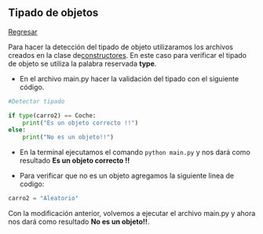 ## Tipado de objetos

[Regresar](/CodingBootcampsESPOL-RDDW/)

Para hacer la detección del tipado de objeto utilizaramos los archivos creados en la clase de[constructores](./constructor.md). En este caso para verificar el tipado de objeto se utiliza la palabra reservada **type**.

+ En el archivo main.py hacer la validación del tipado con el siguiente código.

```Python
#Detectar tipado

if type(carro2) == Coche:
    print("Es un objeto correcto !!")
else:
    print("No es un objeto!!")
```
+ En la terminal ejecutamos el comando `python main.py` y nos dará como resultado **Es un objeto correcto !!** 

+ Para verificar que no es un objeto agregamos la siguiente linea de codigo:

```Python
carro2 = "Aleatorio"
```
Con la modificación anterior, volvemos a ejecutar el archivo main.py y ahora nos dará como resultado **No es un objeto!!**.